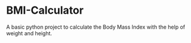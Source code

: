 # BMI-Calculator
A basic python project to calculate the Body Mass Index with the help of weight and height.
